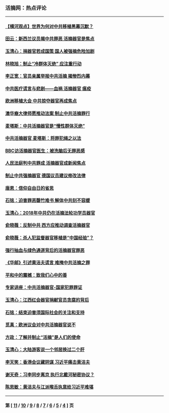 ### 活摘网：热点评论
---
#### [【横河观点】世界为何对中共移植黑幕沉默？](../../pages/nf5879/n13244249.md?10310430) 
#### [田云：新西兰议员揭中共罪恶 活摘器官是焦点](../../pages/nf5879/n13070629.md?10310430) 
#### [玉清心：捐器官若成国策 国人被强摘危险加剧](../../pages/nf5879/n12802713.md?10310430) 
#### [林晓旭：制止“冷群体灭绝” 应注重行动](../../pages/nf5879/n12779736.md?10310430) 
#### [李正宽：官员亲属举报中共活摘 揭惨烈内幕](../../pages/nf5879/n12684490.md?10310430) 
#### [中共医疗谎言与悲剧——血祸 活摘器官 瘟疫](../../pages/nf5879/n12372103.md?10310430) 
#### [欧洲移植大会 中共掠夺器官再成焦点](../../pages/nf5879/n11538883.md?10310430) 
#### [澳华裔大律师愿推动法案 制止中共活摘罪行](../../pages/nf5879/n11377039.md?10310430) 
#### [麦塔斯：中共活摘器官是“慢性群体灭绝”](../../pages/nf5879/n11350529.md?10310430) 
#### [中共活摘器官 麦塔斯：将罪犯绳之以法](../../pages/nf5879/n11347973.md?10310430) 
#### [BBC访活摘器官医生：被洗脑后无罪恶感](../../pages/nf5879/n11335935.md?10310430) 
#### [人民法庭判中共罪成 活摘器官成新闻焦点](../../pages/nf5879/n11331578.md?10310430) 
#### [制止中共强摘器官 德国议员建议修改法律](../../pages/nf5879/n11249451.md?10310430) 
#### [唐恩：信仰自由日的省思](../../pages/nf5879/n11003525.md?10310430) 
#### [石铭：迫害罪恶罄竹难书  解体中共刻不容缓](../../pages/nf5879/n10942855.md?10310430) 
#### [玉清心：2018年中共仍在活摘法轮功学员器官](../../pages/nf5879/n10914646.md?10310430) 
#### [俞晓薇：反制中共 西方应推动调查活摘器官](../../pages/nf5879/n10794671.md?10310430) 
#### [俞晓薇：杀人犯监督器官移植是“中国经验”？](../../pages/nf5879/n10466427.md?10310430) 
#### [强行抽血与绿色通道背后的活摘器官罪恶](../../pages/nf5879/n10004708.md?10310430) 
#### [《华邮》引述黄洁夫谎言 难掩中共活摘之罪](../../pages/nf5879/n9642309.md?10310430) 
#### [平和中的震撼：致我们心中的善](../../pages/nf5879/n9021123.md?10310430) 
#### [专家讲座：中共活摘器官-国家犯罪罪证](../../pages/nf5879/n8828153.md?10310430) 
#### [玉清心：江西红会器官捐献官员贪腐的背后](../../pages/nf5879/n8522122.md?10310430) 
#### [石铭：结束迫害须国际社会的关注和支持](../../pages/nf5879/n8443497.md?10310430) 
#### [觅真：欧洲议会对中共活摘器官说不](../../pages/nf5879/n8337486.md?10310430) 
#### [方政：了解并制止“活摘”是人们的使命](../../pages/nf5879/n8329214.md?10310430) 
#### [玉清心：大陆游客说一个邻居换过二个肝](../../pages/nf5879/n8291404.md?10310430) 
#### [李天笑：香港会议藏阴谋 习近平痛击黄洁夫](../../pages/nf5879/n8241459.md?10310430) 
#### [谢天奇：习李同步离京 执行北戴河秘密协议？](../../pages/nf5879/n8230418.md?10310430) 
#### [陈思敏：黄洁夫与江派喉舌执意给习近平难堪](../../pages/nf5879/n8222166.md?10310430) 

---
#### 第 [ [11](./11.md?10310430) / [10](./10.md?10310430) / [9](./9.md?10310430) / [8](./8.md?10310430) / [7](./7.md?10310430) / [6](./6.md?10310430) / [5](./5.md?10310430) / [4](./4.md?10310430) ] 页
